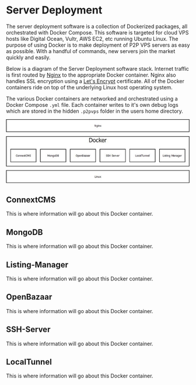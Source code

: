 # Server Deployment
The server deployment software is a collection of Dockerized packages, all orchestrated
with Docker Compose. This software is targeted for cloud VPS hosts like Digital Ocean, Vultr,
AWS EC2, etc running Ubuntu Linux. The purpose of using Docker is to make deployment
of P2P VPS servers as easy as possible. With a handful of commands, new servers
join the market quickly and easily.

Below is a diagram of the Server Deployment software stack. Internet traffic is
first routed by [Nginx](https://nginx.org/en/docs/) to the appropriate Docker container.
Nginx also handles SSL encryption using a [Let's Encrypt](https://letsencrypt.org/)
certificate. All of the Docker containers ride on top of the underlying Linux
host operating system.

The various Docker containers are networked and orchestrated using a Docker Compose
`.yml` file. Each container writes to it's own debug logs which are stored in the
hidden `.p2pvps` folder in the users home directory.

![Server Deployment Stack](images/server-stack-600px.jpg)

## ConnextCMS
This is where information will go about this Docker container.

## MongoDB
This is where information will go about this Docker container.

## Listing-Manager
This is where information will go about this Docker container.

## OpenBazaar
This is where information will go about this Docker container.

## SSH-Server
This is where information will go about this Docker container.

## LocalTunnel
This is where information will go about this Docker container.
